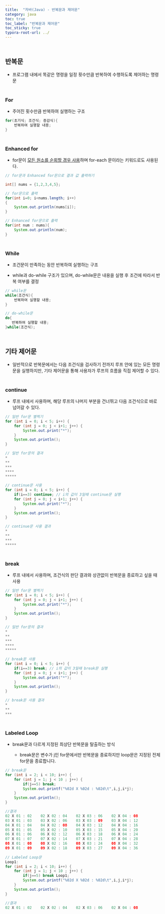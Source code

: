 ```yaml
---
title:  "자바(Java) - 반복문과 제어문"
category: java
toc: true
toc_label: "반복문과 제어문"
toc_sticky: true
typora-root-url: ../
---
```


## <br>반복문

- 프로그램 내에서 똑같은 명령을 일정 횟수만큼 반복하여 수행하도록 제어하는 명령문


### <br>For

- 주어진 횟수만큼 반복하여 실행하는 구조



```java
for(초기식; 조건식; 증감식){
    반복하여 실행할 내용;
}
```

### <br>Enhanced for

- for문이 <u>모든 원소를 순회할 경우 사용</u>하며 for-each 문이라는 키워드로도 사용된다.


```java
// for문과 Enhanced for문으로 결과 값 출력하기

int[] nums = {1,2,3,4,5};

// for문으로 출력
for(int i=0; i<nums.length; i++)
{
    System.out.println(nums[i]);
}

// Enhanced for문으로 출력
for(int num : nums){
    System.out.println(num);
}
```

### <br>While

- 조건문이 만족하는 동안 반복하여 실행하는 구조


- while과 do-while 구조가 있으며, do-while문은 내용을 실행 후 조건에 따라서 반복 여부를 결정



```java
// while문
while(조건식){
    반복하여 실행할 내용;
}

// do-while문
do{
   반복하여 실행할 내용; 
}while(조건식);
```



## <br>기타 제어문

- 일반적으로 반복문에서는 다음 조건식을 검사하기 전까지 루프 안에 있는 모든 명령문을 실행하지만, 기타 제어문을 통해 사용자가 루프의 흐름을 직접 제어할 수 있다.


### <br>continue

- 루프 내에서 사용하며, 해당 루프의 나머지 부분을 건너뛰고 다음 조건식으로 바로 넘어갈 수 있다.


```java
// 일반 for문 별찍기
for (int i = 0; i < 5; i++) {
    for (int j = 0; j < i+1; j++) {
        System.out.print("*");
    }
    System.out.println();
}

// 일반 for문의 결과
*
**
***
****
*****
    
// continue문 사용
for (int i = 0; i < 5; i++) {
    if(i==3) continue; // i의 값이 3일때 continue문 실행
    for (int j = 0; j < i+1; j++) {
        System.out.print("*");
    }
    System.out.println();
}

// continue문 사용 결과
*
**
***
*****
```

### <br>break

- 루프 내에서 사용하며, 조건식의 판단 결과와 상관없이 반복문을 종료하고 싶을 때 사용


```java
// 일반 for문 별찍기
for (int i = 0; i < 5; i++) {
    for (int j = 0; j < i+1; j++) {
        System.out.print("*");
    }
    System.out.println();
}

// 일반 for문의 결과
*
**
***
****
*****
    
// break문 사용
for (int i = 0; i < 5; i++) {
    if(i==3) break; // i의 값이 3일때 break문 실행
    for (int j = 0; j < i+1; j++) {
        System.out.print("*");
    }
    System.out.println();
}

// break문 사용 결과
*
**
***
```

### <br>Labeled Loop

- break문과 다르게 지정된 최상단 반복문을 탈출하는 방식

  - break문은 변수가 j인 for문에서만 반복문을 종료하지만 loop문은 지정된 전체 for문을 종료합니다.

```java
// break문
for (int i = 2; i < 10; i++) {
    for (int j = 1; j < 10 ; j++) {
        if(j==5) break;
        System.out.printf("%02d X %02d : %02d\t",i,j,i*j);
    }
    System.out.println();
}

//결과
02 X 01 : 02	02 X 02 : 04	02 X 03 : 06	02 X 04 : 08	
03 X 01 : 03	03 X 02 : 06	03 X 03 : 09	03 X 04 : 12	
04 X 01 : 04	04 X 02 : 08	04 X 03 : 12	04 X 04 : 16	
05 X 01 : 05	05 X 02 : 10	05 X 03 : 15	05 X 04 : 20	
06 X 01 : 06	06 X 02 : 12	06 X 03 : 18	06 X 04 : 24	
07 X 01 : 07	07 X 02 : 14	07 X 03 : 21	07 X 04 : 28	
08 X 01 : 08	08 X 02 : 16	08 X 03 : 24	08 X 04 : 32	
09 X 01 : 09	09 X 02 : 18	09 X 03 : 27	09 X 04 : 36
    
// Labeled Loop문
Loop1:
for (int i = 2; i < 10; i++) {
    for (int j = 1; j < 10 ; j++) {
        if(j==5) break Loop1;
        System.out.printf("%02d X %02d : %02d\t",i,j,i*j);
    }
    System.out.println();
}

//결과
02 X 01 : 02	02 X 02 : 04	02 X 03 : 06	02 X 04 : 08	
```

